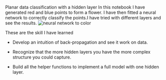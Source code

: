 Planar data classification with a hidden layer
 In this notebook I have generated red and blue points to form a flower. I have then fitted a neural network to correctly classify the points.I have tried with  different layers and see the results.
![neural network to color](https://drive.google.com/file/d/1DS3bznXa5j8_rF4rdHEUih6avpPOEMxJ/view?usp=sharing)

These are the skill I have learned

- Develop an intuition of back-propagation and see it work on data.

- Recognize that the more hidden layers you have the more complex structure you could capture.

- Build all the helper functions to implement a full model with one hidden layer.

